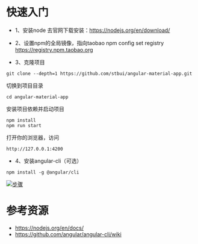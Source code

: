 # 快速入门

* 1、安装node
去官网下载安装：https://nodejs.org/en/download/

* 2、设置npm的全局镜像，指向taobao
npm config set registry https://registry.npm.taobao.org

* 3、克隆项目
```
git clone --depth=1 https://github.com/stbui/angular-material-app.git
```
切换到项目目录
```
cd angular-material-app
```
安装项目依赖并启动项目
```
npm install
npm run start
```
打开你的浏览器，访问
```
http://127.0.0.1:4200
```
* 4、安装angular-cli（可选）
```
npm install -g @angular/cli 
```

[![步骤](https://asciinema.org/a/1lEYxaqemXl3coe9kiAvHRh7d.png)](https://asciinema.org/a/1lEYxaqemXl3coe9kiAvHRh7d)

# 参考资源
- https://nodejs.org/en/docs/
- https://github.com/angular/angular-cli/wiki
